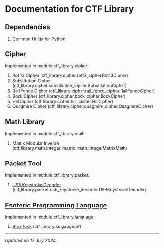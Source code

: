 # Documentation for CTF Library

## Dependencies

1. [Common Utility for Python](https://github.com/puffycodes/common-utility)

## Cipher

Implemented in module ctf_library.cipher:

1. Rot 13 Cipher (ctf_library.cipher.rot13_cipher.Rot13Cipher)
1. Substitution Cipher (ctf_library.cipher.substitution_cipher.SubstitutionCipher)
1. Rail Fence Cipher (ctf_library.cipher.rail_fence_cipher.RailFenceCipher)
1. Book Cipher (ctf_library.cipher.book_cipher.BookCipher)
1. Hill Cipher (ctf_library.cipher.hill_cipher.HillCipher)
1. Quagmire Cipher (ctf_library.cipher.quagmire_cipher.QuagmireCipher)

## Math Library

Implemented in module ctf_library.math:

1. Matrix Modular Inverse (ctf_library.math.integer_matrix_math.IntegerMatrixMath)

## Packet Tool

Implemented in module ctf_library.packet:

1. [USB Keystroke Decoder](packet/usb_keystroke_decoder.md) (ctf_library.packet.usb_keystroke_decoder.USBKeystrokeDecoder)

## [Esoteric Programming Language](language/esolangs.md)

Implemented in module ctf_library.language:

1. [Brainfuck](language/esolangs.md#brainfuck) (ctf_library.langauge.bf)

***

*Updated on 17 July 2024*
